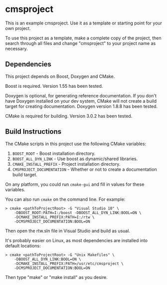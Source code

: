 # cmsproject
This is an example cmsproject. Use it as a template or starting point for your own project.

To use this project as a template, make a complete copy of the project, then search through all files and change "cmsproject" to your project name as necessary.

## Dependencies

This project depends on Boost, Doxygen and CMake.

Boost is required. Version 1.55 has been tested.

Doxygen is optional, for generating reference documentation. If
you don't have Doxygen installed on your dev system, CMake will
not create a build target for creating documentation. Doxygen
version 1.8.8 has been tested.

CMake is required for building. Version 3.0.2 has been tested.


## Build Instructions

The CMake scripts in this project use the following CMake
variables:

1. `BOOST_ROOT` - Boost installation directory.
2. `BOOST_ALL_DYN_LINK` - Use boost as dynamic/shared libraries.
3. `CMAKE_INSTALL_PREFIX` - Project installation directory.
4. `CMSPROJECT_DOCUMENTATION` - Whether or not to create a documentation build target.

On any platform, you could run `cmake-gui` and fill in values for
these variables.

You can also run `cmake` on the command line. For example:

```
> cmake <pathToProjectRoot> -G "Visual Studio 10" \
    -DBOOST_ROOT:PATH=I:/boost -DBOOST_ALL_DYN_LINK:BOOL=ON \
    -DCMAKE_INSTALL_PREFIX:PATH=I:/rtw \
    -DCMSPROJECT_DOCUMENTATION:BOOL=ON
```

Then open the rtw.sln file in Visual Studio and build as usual.

It's probably easier on Linux, as most dependencies are
installed into default locations:

```
> cmake <pathToProjectRoot> -G "Unix Makefiles" \
    -DBOOST_ALL_DYN_LINK:BOOL=ON \
    -DCMAKE_INSTALL_PREFIX:PATH=/usr/etc/cmsproject \
    -DCMSPROJECT_DOCUMENTATION:BOOL=ON
```

Then type "make" or "make install" as you desire.
